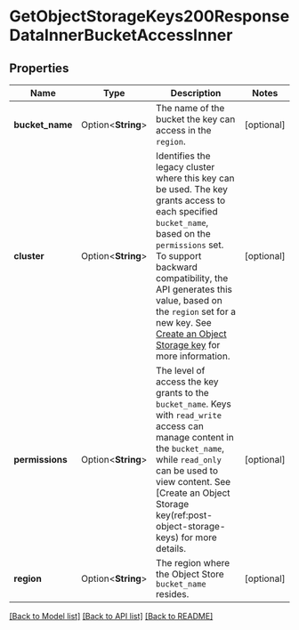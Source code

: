 # GetObjectStorageKeys200ResponseDataInnerBucketAccessInner

## Properties

Name | Type | Description | Notes
------------ | ------------- | ------------- | -------------
**bucket_name** | Option<**String**> | The name of the bucket the key can access in the `region`. | [optional]
**cluster** | Option<**String**> | Identifies the legacy cluster where this key can be used. The key grants access to each specified `bucket_name`, based on the `permissions` set. To support backward compatibility, the API generates this value, based on the `region` set for a new key. See [Create an Object Storage key](https://techdocs.akamai.com/linode-api/reference/post-object-storage-keys) for more information. | [optional]
**permissions** | Option<**String**> | The level of access the key grants to the `bucket_name`. Keys with `read_write` access can manage content in the `bucket_name`, while `read_only` can be used to view content. See [Create an Object Storage key(ref:post-object-storage-keys) for more details. | [optional]
**region** | Option<**String**> | The region where the Object Store `bucket_name` resides. | [optional]

[[Back to Model list]](../README.md#documentation-for-models) [[Back to API list]](../README.md#documentation-for-api-endpoints) [[Back to README]](../README.md)


